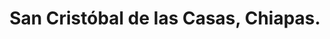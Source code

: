 ---
title: San Cristóbal de las Casas, Chiapas.
url: /san-cristobal-de-las-casas-chiapas/
latitude: 16.733
longitude: -92.631
---